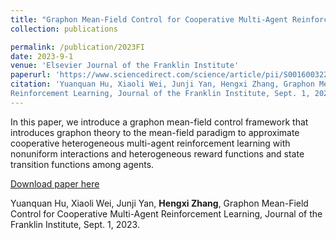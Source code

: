 ```yaml
---
title: "Graphon Mean-Field Control for Cooperative Multi-Agent Reinforcement Learning"
collection: publications

permalink: /publication/2023FI
date: 2023-9-1
venue: 'Elsevier Journal of the Franklin Institute'
paperurl: 'https://www.sciencedirect.com/science/article/pii/S0016003223005483'
citation: 'Yuanquan Hu, Xiaoli Wei, Junji Yan, Hengxi Zhang, Graphon Mean-Field Control for Cooperative Multi-Agent
Reinforcement Learning, Journal of the Franklin Institute, Sept. 1, 2023'
---
```


In this paper, we introduce a graphon mean-field control framework that introduces graphon theory to the mean-field paradigm to approximate cooperative heterogeneous multi-agent reinforcement learning with nonuniform interactions and heterogeneous reward functions and state transition functions among agents.

[Download paper here](http://Dylan2020THU.github.io/files/1-s2.0-S0016003223005483-main.pdf)

Yuanquan Hu, Xiaoli Wei, Junji Yan, **Hengxi Zhang**, Graphon Mean-Field Control for Cooperative Multi-Agent Reinforcement Learning, Journal of the Franklin Institute, Sept. 1, 2023.